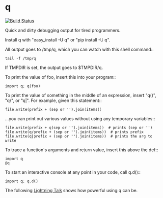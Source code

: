 q
=

[![Build Status](https://travis-ci.org/zestyping/q.svg)](https://travis-ci.org/zestyping/q)

Quick and dirty debugging output for tired programmers.

Install q with "easy\_install -U q" or "pip install -U q".

All output goes to /tmp/q, which you can watch with this shell command::

    tail -f /tmp/q

If TMPDIR is set, the output goes to $TMPDIR/q.

To print the value of foo, insert this into your program::

    import q; q(foo)

To print the value of something in the middle of an expression, insert
"q()", "q/", or "q|".  For example, given this statement::

    file.write(prefix + (sep or '').join(items))

...you can print out various values without using any temporary variables::

    file.write(prefix + q(sep or '').join(items))  # prints (sep or '')
    file.write(q/prefix + (sep or '').join(items))  # prints prefix
    file.write(q|prefix + (sep or '').join(items))  # prints the arg to write

To trace a function's arguments and return value, insert this above the def::

    import q
    @q

To start an interactive console at any point in your code, call q.d()::

    import q; q.d()

The following
[Lightning Talk](http://pyvideo.org/video/1858/sunday-evening-lightning-talks#t=25m15s)
shows how powerful using q can be.
